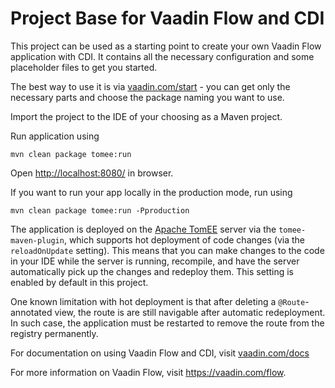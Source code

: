 # Project Base for Vaadin Flow and CDI

This project can be used as a starting point to create your own Vaadin Flow application with CDI.
It contains all the necessary configuration and some placeholder files to get you started.

The best way to use it is via [vaadin.com/start](https://vaadin.com/start) - you can get only the necessary parts and choose the package naming you want to use.

Import the project to the IDE of your choosing as a Maven project. 

Run application using
```
mvn clean package tomee:run
```

Open [http://localhost:8080/](http://localhost:8080/) in browser.

If you want to run your app locally in the production mode, run using
```
mvn clean package tomee:run -Pproduction
```

The application is deployed on the [Apache TomEE](http://tomee.apache.org/) server via the `tomee-maven-plugin`, which supports hot deployment of code changes (via the `reloadOnUpdate` setting).
This means that you can make changes to the code in your IDE while the server is running, recompile, and have the server automatically pick up the changes and redeploy them.
This setting is enabled by default in this project.

One known limitation with hot deployment is that after deleting a `@Route`-annotated view, the route is are still navigable after automatic redeployment.
In such case, the application must be restarted to remove the route from the registry permanently.   

For documentation on using Vaadin Flow and CDI, visit [vaadin.com/docs](https://vaadin.com/docs/v14/flow/cdi/tutorial-cdi-basic.html)

For more information on Vaadin Flow, visit https://vaadin.com/flow.
